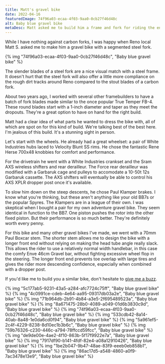 ```yaml
---
title: Matt's gravel bike
date: 2022-04-16
featuredImage: 74f96a03-ecaa-4f03-9aa0-0cb27f46d48c
alt: Baby blue gravel bike
metaDesc: Matt asked me to build him a frame and fork for riding the endless gravel roads around Reno.
---
```


While I have nothing against carbon forks, I was happy when Reno local Matt S. asked me to make him a gravel bike with a segmented steel fork.

{% img "74f96a03-ecaa-4f03-9aa0-0cb27f46d48c", "Baby blue gravel bike" %}

The slender blades of a steel fork are a nice visual match with a steel frame. It doesn't hurt that the steel fork will also offer a little more compliance on the rough dirt tracks around Reno compared to the stout blades of a carbon fork. 

About two years ago, I worked with several other framebuilders to have a batch of fork blades made similar to the once popular True Temper FB-4. These round blades start with a 1-inch diameter and taper as they meet the dropouts. They're a great option to have on hand for the right build.

Matt had a clear idea of what parts he wanted to dress the bike with, all of which are spot on for this kind of build. We're talking best of the best here. I'm jealous of this build. It's a stunning sight in person.

Let's start with the wheels. He already had a great wheelset: a pair of White Industries hubs laced to Velocity Blunt SS rims. He chose the fantastic Rene Herse 700x48 knobbies for comfort and performance.

For the drivetrain he went with a White Industries crankset and the Sram AXS wireless shifters and rear derailleur. The Force rear derailleur was modified with a Garbaruk cage and pulleys to accomodate a 10-50t 12s Garbaruk cassette. The AXS shifters will eventually be able to control his AXS XPLR dropper post once it's available. 

To slow him down on the steep descents, he chose Paul Klamper brakes. I know what you're thinking, but these aren't anything like your old BB7s or the popular Spyres. The Klampers are in a league of their own. I was skeptical when I bought a pair for my own adventure gravel bike. They seem identical in function to the BB7. One piston pushes the rotor into the other fixed piston. But their performance is so much better. They're definitely worth every penny.

For this bike and many other gravel bikes I've made, we went with a 70mm Paul Boxcar stem. The shorter stem allows me to design the bike with a longer front end without relying on making the head tube angle really slack. This allows the rider to use a relatively normal width handlebar, in this case the comfy Enve 46cm Gravel bar, without fighting excessive wheel flop in the steering. The longer front end prevents toe overlap with large tires and gives the rider more descending confidence, especially when combined with a dropper post.

If you'd like me to build you a similar bike, don't hesitate to [give me a buzz](https://manzanitacycles.com/contact).

{% img "5c177ab5-9231-43a5-a284-afc7724c75ff", "Baby blue gravel bike" %}
{% img "4c0991ce-cdeb-4e64-aa95-09317db03a2e", "Baby blue gravel bike" %}
{% img "71b964db-2b91-4b84-a3e5-2f695489523a", "Baby blue gravel bike" %}
{% img "8a671475-28b0-4089-a049-01d6b3830c9d", "Baby blue gravel bike" %}
{% img "74f96a03-ecaa-4f03-9aa0-0cb27f46d48c", "Baby blue gravel bike" %}
{% img "533cdb42-8a14-40ab-8a48-1e0da6cd0f94", "Baby blue gravel bike" %}
{% img "5a961ef5-2c4f-4229-8238-8d10ec1b3b6c", "Baby blue gravel bike" %}
{% img "59b76326-c230-446c-a794-78ffccd59fcc", "Baby blue gravel bike" %}
{% img "de9de00e-4ae2-4f10-863b-5f17f9922e7a", "Baby blue gravel bike" %}
{% img "7917df90-b141-4fdf-82e4-a08a12910426", "Baby blue gravel bike" %}
{% img "1be2b047-9b47-48ae-83f9-eeeb0eb858b1", "Baby blue gravel bike" %}
{% img "86ac17d5-a548-4860-a0f9-7ac3478e13e9", "Baby blue gravel bike" %}
